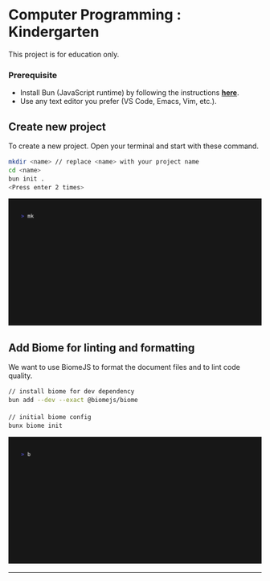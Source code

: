 # Computer Programming : Kindergarten

This project is for education only.

### Prerequisite
- Install Bun (JavaScript runtime) by following the instructions [**here**](https://bun.sh/docs/installation).
- Use any text editor you prefer (VS Code, Emacs, Vim, etc.).

## Create new project

To create a new project. Open your terminal and start with these command.

```bash
mkdir <name> // replace <name> with your project name
cd <name>
bun init .
<Press enter 2 times>
```

![Set up project](/images/project-setup.gif)

## Add Biome for linting and formatting

We want to use BiomeJS to format the document files and to lint code quality.

```bash
// install biome for dev dependency
bun add --dev --exact @biomejs/biome

// initial biome config
bunx biome init
```

![Set up biome](/images/biome-setup.gif)

<hr>

